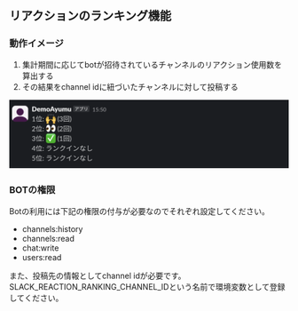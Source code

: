 ## リアクションのランキング機能

### 動作イメージ
1. 集計期間に応じてbotが招待されているチャンネルのリアクション使用数を算出する
2. その結果をchannel idに紐づいたチャンネルに対して投稿する

![リアクションランキング機能](assets/readme/reaction_ranking_feature.png)

### BOTの権限
Botの利用には下記の権限の付与が必要なのでそれぞれ設定してください。

- channels:history
- channels:read
- chat:write
- users:read

また、投稿先の情報としてchannel idが必要です。
SLACK_REACTION_RANKING_CHANNEL_IDという名前で環境変数として登録してください。